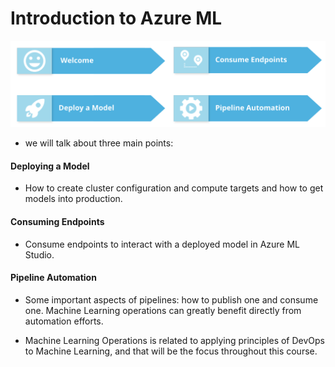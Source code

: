 # Introduction to Azure ML

![](screen1.png)

* we will talk about three main points:

#### Deploying a Model

* How to create cluster configuration and compute targets and how to get models into production.

#### Consuming Endpoints
* Consume endpoints to interact with a deployed model in Azure ML Studio.

#### Pipeline Automation

* Some important aspects of pipelines: how to publish one and consume one. Machine Learning operations can greatly benefit directly from automation efforts.

* Machine Learning Operations is related to applying principles of DevOps to Machine Learning, and that will be the focus throughout this course.